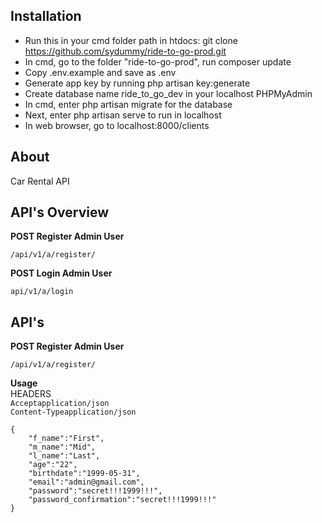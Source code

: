 ## Installation

-   Run this in your cmd folder path in htdocs: git clone https://github.com/sydummy/ride-to-go-prod.git
-   In cmd, go to the folder "ride-to-go-prod", run composer update
-   Copy .env.example and save as .env
-   Generate app key by running php artisan key:generate
-   Create database name ride_to_go_dev in your localhost PHPMyAdmin
-   In cmd, enter php artisan migrate for the database
-   Next, enter php artisan serve to run in localhost
-   In web browser, go to localhost:8000/clients

## About

Car Rental API

## API's Overview

**POST Register Admin User**

```
/api/v1/a/register/
```

**POST Login Admin User**

```
api/v1/a/login
```

## API's

**POST Register Admin User**

```
/api/v1/a/register/
```

**Usage**\
HEADERS\
`Acceptapplication/json`\
`Content-Typeapplication/json`

```
{
	"f_name":"First",
	"m_name":"Mid",
	"l_name":"Last",
	"age":"22",
	"birthdate":"1999-05-31",
	"email":"admin@gmail.com",
	"password":"secret!!!1999!!!",
	"password_confirmation":"secret!!!1999!!!"
}
```
